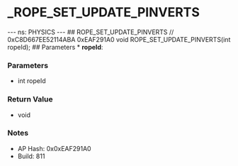 # _ROPE_SET_UPDATE_PINVERTS

--- ns: PHYSICS --- ## ROPE_SET_UPDATE_PINVERTS  // 0xC8D667EE52114ABA 0xEAF291A0 void ROPE_SET_UPDATE_PINVERTS(int ropeId);   ## Parameters * **ropeId**:

### Parameters
* int ropeId

### Return Value
* void

### Notes
* AP Hash: 0x0xEAF291A0
* Build: 811

